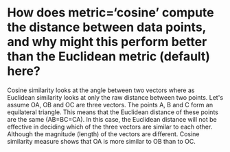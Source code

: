 # How  does  metric=‘cosine’ compute the  distance  between  data  points,  and  why  might  this  perform  better  than the Euclidean metric (default) here?

Cosine similarity looks at the angle between two vectors where as Euclidean similarity looks at only the raw distance between two points. Let's assume OA, OB and OC are three vectors. The points A, B and C form an equilateral triangle. This means that the Euclidean distance of these points are the same (AB=BC=CA). In this case, the Euclidean distance will not be effective in deciding which of the three vectors are similar to each other. Although the magnitude (length) of the vectors are different. Cosine similarity measure shows that OA is more similar to OB than to OC.